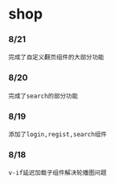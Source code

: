 # shop

### 8/21

```
完成了自定义翻页组件的大部分功能
```

### 8/20

```
完成了search的部分功能
```

### 8/19

```
添加了login,regist,search组件
```

### 8/18

```
v-if延迟加载子组件解决轮播图问题
```

